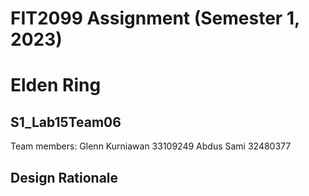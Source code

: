 # FIT2099 Assignment (Semester 1, 2023)
# Elden Ring

## S1_Lab15Team06
Team members:
Glenn Kurniawan 33109249
Abdus Sami 32480377

## Design Rationale